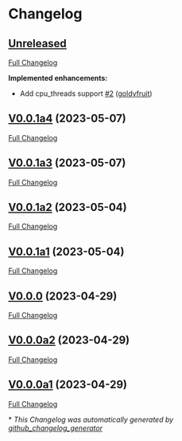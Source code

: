 # Changelog

## [Unreleased](https://github.com/OpenVoiceOS/ovos-stt-plugin-fasterwhisper/tree/HEAD)

[Full Changelog](https://github.com/OpenVoiceOS/ovos-stt-plugin-fasterwhisper/compare/V0.0.1a4...HEAD)

**Implemented enhancements:**

- Add cpu\_threads support [\#2](https://github.com/OpenVoiceOS/ovos-stt-plugin-fasterwhisper/pull/2) ([goldyfruit](https://github.com/goldyfruit))

## [V0.0.1a4](https://github.com/OpenVoiceOS/ovos-stt-plugin-fasterwhisper/tree/V0.0.1a4) (2023-05-07)

[Full Changelog](https://github.com/OpenVoiceOS/ovos-stt-plugin-fasterwhisper/compare/V0.0.1a3...V0.0.1a4)

## [V0.0.1a3](https://github.com/OpenVoiceOS/ovos-stt-plugin-fasterwhisper/tree/V0.0.1a3) (2023-05-07)

[Full Changelog](https://github.com/OpenVoiceOS/ovos-stt-plugin-fasterwhisper/compare/V0.0.1a2...V0.0.1a3)

## [V0.0.1a2](https://github.com/OpenVoiceOS/ovos-stt-plugin-fasterwhisper/tree/V0.0.1a2) (2023-05-04)

[Full Changelog](https://github.com/OpenVoiceOS/ovos-stt-plugin-fasterwhisper/compare/V0.0.1a1...V0.0.1a2)

## [V0.0.1a1](https://github.com/OpenVoiceOS/ovos-stt-plugin-fasterwhisper/tree/V0.0.1a1) (2023-05-04)

[Full Changelog](https://github.com/OpenVoiceOS/ovos-stt-plugin-fasterwhisper/compare/V0.0.0...V0.0.1a1)

## [V0.0.0](https://github.com/OpenVoiceOS/ovos-stt-plugin-fasterwhisper/tree/V0.0.0) (2023-04-29)

[Full Changelog](https://github.com/OpenVoiceOS/ovos-stt-plugin-fasterwhisper/compare/V0.0.0a2...V0.0.0)

## [V0.0.0a2](https://github.com/OpenVoiceOS/ovos-stt-plugin-fasterwhisper/tree/V0.0.0a2) (2023-04-29)

[Full Changelog](https://github.com/OpenVoiceOS/ovos-stt-plugin-fasterwhisper/compare/V0.0.0a1...V0.0.0a2)

## [V0.0.0a1](https://github.com/OpenVoiceOS/ovos-stt-plugin-fasterwhisper/tree/V0.0.0a1) (2023-04-29)

[Full Changelog](https://github.com/OpenVoiceOS/ovos-stt-plugin-fasterwhisper/compare/5356f4d38ac44eb0ee89cc304a04791d30cc5508...V0.0.0a1)



\* *This Changelog was automatically generated by [github_changelog_generator](https://github.com/github-changelog-generator/github-changelog-generator)*
